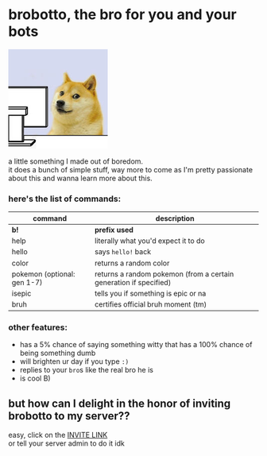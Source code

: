 # brobotto, the bro for you and your bots  
  
![aaaa](https://raw.githubusercontent.com/frecklebars/brobotto/master/bruh.jpg)  
  
a little something I made out of boredom.  
it does a bunch of simple stuff, way more to come as I'm pretty passionate about this and wanna learn more about this.  
### here's the list of commands:  
  
command | description
--- | ---
**b!** | **prefix used**
help | literally what you'd expect it to do
hello | says `hello!` back
color | returns a random color
pokemon (optional: gen 1-7) | returns a random pokemon (from a certain generation if specified)
isepic | tells you if something is epic or na
bruh | certifies official bruh moment (tm)
  
  
### other features:
* has a 5% chance of saying something witty that has a 100% chance of being something dumb
* will brighten ur day if you type `:)`
* replies to your `bro`s like the real bro he is
* is cool B)
  
  
## but how can I delight in the honor of inviting brobotto to my server??
easy, click on the [INVITE LINK](https://discordapp.com/api/oauth2/authorize?client_id=597062511929589790&permissions=125952&scope=bot)  
or tell your server admin to do it idk
